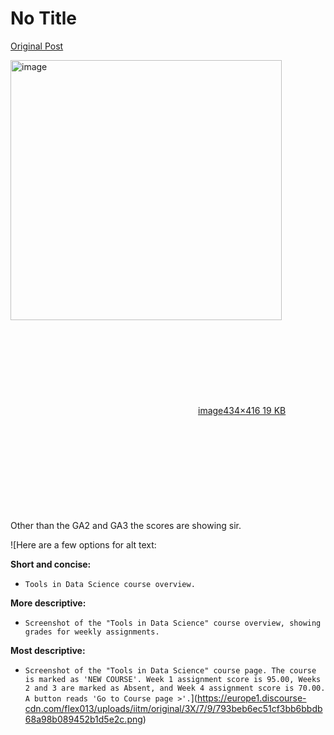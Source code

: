 # No Title

[Original Post](https://discourse.onlinedegree.iitm.ac.in/t/166816/38)

<p><div class="lightbox-wrapper"><a class="lightbox" href="https://europe1.discourse-cdn.com/flex013/uploads/iitm/original/3X/7/9/793beb6ec51cf3bb6bbdb68a98b089452b1d5e2c.png" data-download-href="/uploads/short-url/hiu9ndzDHhgwxJUbUAJrKfRqzco.png?dl=1" title="image" rel="noopener nofollow ugc"><img src="https://europe1.discourse-cdn.com/flex013/uploads/iitm/original/3X/7/9/793beb6ec51cf3bb6bbdb68a98b089452b1d5e2c.png" alt="image" data-base62-sha1="hiu9ndzDHhgwxJUbUAJrKfRqzco" width="434" height="416"><div class="meta"><svg class="fa d-icon d-icon-far-image svg-icon" aria-hidden="true"><use href="#far-image"></use></svg><span class="filename">image</span><span class="informations">434×416 19 KB</span><svg class="fa d-icon d-icon-discourse-expand svg-icon" aria-hidden="true"><use href="#discourse-expand"></use></svg></div></a></div><br>
Other than the GA2 and GA3 the scores are showing sir.</p>

![Here are a few options for alt text:

**Short and concise:**

*   `Tools in Data Science course overview.`

**More descriptive:**

*   `Screenshot of the "Tools in Data Science" course overview, showing grades for weekly assignments.`

**Most descriptive:**

*   `Screenshot of the "Tools in Data Science" course page. The course is marked as 'NEW COURSE'. Week 1 assignment score is 95.00, Weeks 2 and 3 are marked as Absent, and Week 4 assignment score is 70.00. A button reads 'Go to Course page >'.`](https://europe1.discourse-cdn.com/flex013/uploads/iitm/original/3X/7/9/793beb6ec51cf3bb6bbdb68a98b089452b1d5e2c.png)